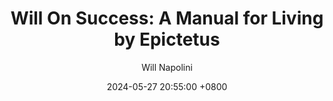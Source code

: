 ---
title: "Will On Success: A Manual for Living by Epictetus"
author: Will Napolini
date: 2024-05-27 20:55:00 +0800
categories: [Mindset, Book-summaries]
tags:
  [
    epictetus-philosophy,
    stoicism,
    ancient-wisdom,
    manual-for-living,
    practical-stoicism,
    self-improvement,
    personal-development,
    eudaemonia,
    virtue-ethics,
    stoic-techniques,
    happiness-and-fulfillment,
    wisdom-literature,
    ancient-roman-empire,
    epictetus-discourses,
    stoic-philosophy,
    wisdom-for-modern-life,
    ancient-wisdom-in-the-modern-world,
    stoic-insights,
    inner-peace,
    acceptance-and-resilience
  ]
image: https://pbs.twimg.com/media/GO1TKdWW4AAhiQH?format=jpg&name=large
alt: "Will On Success: A Manual for Living by Epictetus"
fallback:
  - 
  # Replace with the URL of your backup image
  -
  # Replace with the URL of your backup image
---